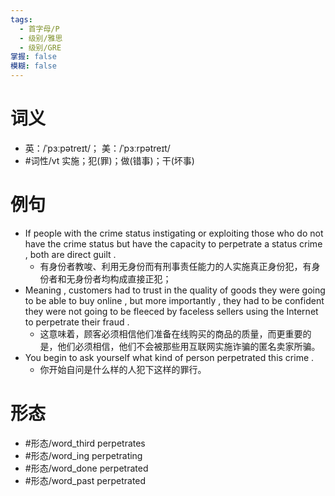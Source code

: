 ```yaml
---
tags:
  - 首字母/P
  - 级别/雅思
  - 级别/GRE
掌握: false
模糊: false
---
```

# 词义
- 英：/ˈpɜːpətreɪt/； 美：/ˈpɜːrpətreɪt/
- #词性/vt  实施；犯(罪)；做(错事)；干(坏事)
# 例句
- If people with the crime status instigating or exploiting those who do not have the crime status but have the capacity to perpetrate a status crime , both are direct guilt .
	- 有身份者教唆、利用无身份而有刑事责任能力的人实施真正身份犯，有身份者和无身份者均构成直接正犯；
- Meaning , customers had to trust in the quality of goods they were going to be able to buy online , but more importantly , they had to be confident they were not going to be fleeced by faceless sellers using the Internet to perpetrate their fraud .
	- 这意味着，顾客必须相信他们准备在线购买的商品的质量，而更重要的是，他们必须相信，他们不会被那些用互联网实施诈骗的匿名卖家所骗。
- You begin to ask yourself what kind of person perpetrated this crime .
	- 你开始自问是什么样的人犯下这样的罪行。
# 形态
- #形态/word_third perpetrates
- #形态/word_ing perpetrating
- #形态/word_done perpetrated
- #形态/word_past perpetrated
